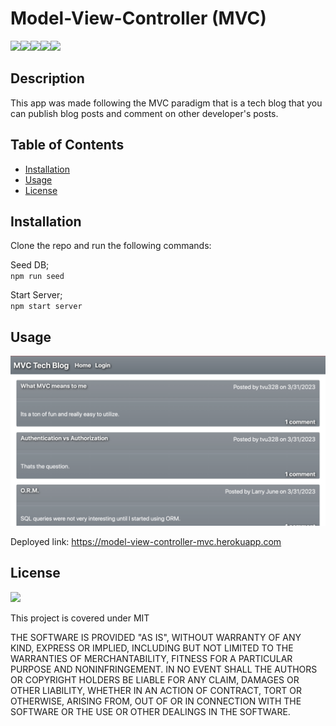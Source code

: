 # Model-View-Controller (MVC) 
![](https://img.shields.io/badge/JavaScript-323330?style=for-the-badge&logo=javascript&logoColor=F7DF1E)![](https://img.shields.io/badge/Node.js-43853D?style=for-the-badge&logo=node.js&logoColor=white)![](https://img.shields.io/badge/Express.js-404D59?style=for-the-badge)![](https://img.shields.io/badge/MySQL-00000F?style=for-the-badge&logo=mysql&logoColor=white)![](https://img.shields.io/badge/-Sequelize-d3d3d3?style=for-the-badge&logo=sequelize&logoColor=52B0E7)

## Description
This app was made following the MVC paradigm that is a tech blog that you can publish blog posts and comment on other developer's posts. 

## Table of Contents 

* [Installation](#installation)
* [Usage](#usage)                     
* [License](#license)

## Installation
Clone the repo and run the following commands:    

Seed DB;   
`npm run seed`     

Start Server;     
`npm start server`     

## Usage
![ScreenShot](screenshot.png?raw=true "MVCHomePage")


Deployed link: https://model-view-controller-mvc.herokuapp.com

## License

![](https://img.shields.io/badge/License-MIT%20-blue?style=flat-square)

This project is covered under MIT

THE SOFTWARE IS PROVIDED "AS IS", WITHOUT WARRANTY OF ANY KIND, EXPRESS OR
IMPLIED, INCLUDING BUT NOT LIMITED TO THE WARRANTIES OF MERCHANTABILITY,
FITNESS FOR A PARTICULAR PURPOSE AND NONINFRINGEMENT. IN NO EVENT SHALL THE
AUTHORS OR COPYRIGHT HOLDERS BE LIABLE FOR ANY CLAIM, DAMAGES OR OTHER
LIABILITY, WHETHER IN AN ACTION OF CONTRACT, TORT OR OTHERWISE, ARISING FROM,
OUT OF OR IN CONNECTION WITH THE SOFTWARE OR THE USE OR OTHER DEALINGS IN THE
SOFTWARE.


    
